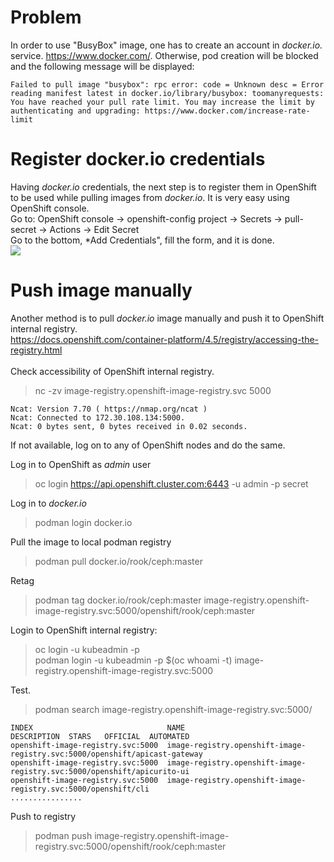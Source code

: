# Problem
In order to use "BusyBox" image, one has to create an account in *docker.io.* service. https://www.docker.com/. Otherwise, pod creation will be blocked and the following message will be displayed:<br>
```
Failed to pull image "busybox": rpc error: code = Unknown desc = Error reading manifest latest in docker.io/library/busybox: toomanyrequests: You have reached your pull rate limit. You may increase the limit by authenticating and upgrading: https://www.docker.com/increase-rate-limit
```
# Register docker.io credentials 
Having *docker.io* credentials, the next step is to register them in OpenShift to be used while pulling images from *docker.io*. It is very easy using OpenShift console.<br>
Go to: OpenShift console -> openshift-config project -> Secrets -> pull-secret -> Actions -> Edit Secret<br>
Go to the bottom, *Add Credentials", fill the form, and it is done.<br>
![](https://github.com/stanislawbartkowski/CP4D/blob/main/img/Zrzut%20ekranu%20z%202021-01-17%2019-35-32.png)

# Push image manually

Another method is to pull *docker.io* image manually and push it to OpenShift internal registry.<br>
https://docs.openshift.com/container-platform/4.5/registry/accessing-the-registry.html<br>
<br>
Check accessibility of OpenShift internal registry.<br>
>  nc -zv  image-registry.openshift-image-registry.svc 5000
```
Ncat: Version 7.70 ( https://nmap.org/ncat )
Ncat: Connected to 172.30.108.134:5000.
Ncat: 0 bytes sent, 0 bytes received in 0.02 seconds.
```
If not available, log on to any of OpenShift nodes and do the same.<br>

Log in to OpenShift as *admin* user<br>
> oc login https://api.openshift.cluster.com:6443 -u admin -p secret<br>

Log in to *docker.io*<br>
> podman login docker.io<br>

Pull the image to local podman registry<br>
> podman pull docker.io/rook/ceph:master<br>

Retag<br>
> podman tag docker.io/rook/ceph:master  image-registry.openshift-image-registry.svc:5000/openshift/rook/ceph:master<br>

Login to OpenShift internal registry:<br>

> oc login -u kubeadmin -p <password><br>
> podman login -u kubeadmin -p $(oc whoami -t) image-registry.openshift-image-registry.svc:5000<br>

Test.<br>
> podman search  image-registry.openshift-image-registry.svc:5000/
```
INDEX                              NAME                                                                                          DESCRIPTION  STARS   OFFICIAL  AUTOMATED
openshift-image-registry.svc:5000  image-registry.openshift-image-registry.svc:5000/openshift/apicast-gateway
openshift-image-registry.svc:5000  image-registry.openshift-image-registry.svc:5000/openshift/apicurito-ui 
openshift-image-registry.svc:5000  image-registry.openshift-image-registry.svc:5000/openshift/cli
................

````
Push to registry<br>
> podman push  image-registry.openshift-image-registry.svc:5000/openshift/rook/ceph:master<br>